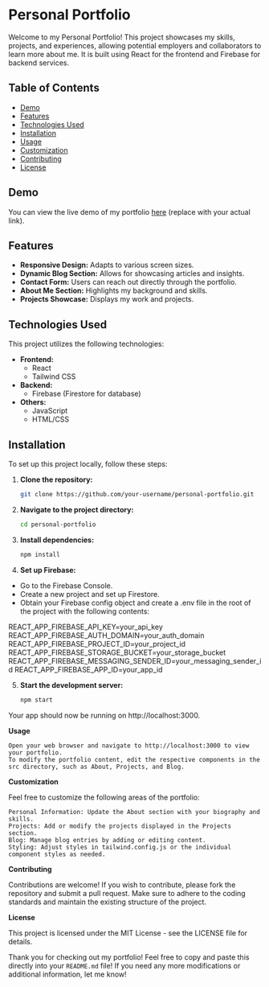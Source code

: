 # Personal Portfolio

Welcome to my Personal Portfolio! This project showcases my skills, projects, and experiences, allowing potential employers and collaborators to learn more about me. It is built using React for the frontend and Firebase for backend services.

## Table of Contents

- [Demo](#demo)
- [Features](#features)
- [Technologies Used](#technologies-used)
- [Installation](#installation)
- [Usage](#usage)
- [Customization](#customization)
- [Contributing](#contributing)
- [License](#license)

## Demo

You can view the live demo of my portfolio [here](https://your-live-demo-link.com) (replace with your actual link).

## Features

- **Responsive Design:** Adapts to various screen sizes.
- **Dynamic Blog Section:** Allows for showcasing articles and insights.
- **Contact Form:** Users can reach out directly through the portfolio.
- **About Me Section:** Highlights my background and skills.
- **Projects Showcase:** Displays my work and projects.

## Technologies Used

This project utilizes the following technologies:

- **Frontend:**
  - React
  - Tailwind CSS
- **Backend:**
  - Firebase (Firestore for database)
- **Others:**
  - JavaScript
  - HTML/CSS

## Installation

To set up this project locally, follow these steps:

1. **Clone the repository:**
   ```bash
   git clone https://github.com/your-username/personal-portfolio.git

2. **Navigate to the project directory:**
   ```bash
   cd personal-portfolio
3. **Install dependencies:**
   ```bash
   npm install
4. **Set up Firebase:**
  - Go to the Firebase Console.
  - Create a new project and set up Firestore.
  - Obtain your Firebase config object and create a .env file in the root of the project with the following contents:

REACT_APP_FIREBASE_API_KEY=your_api_key
REACT_APP_FIREBASE_AUTH_DOMAIN=your_auth_domain
REACT_APP_FIREBASE_PROJECT_ID=your_project_id
REACT_APP_FIREBASE_STORAGE_BUCKET=your_storage_bucket
REACT_APP_FIREBASE_MESSAGING_SENDER_ID=your_messaging_sender_id
REACT_APP_FIREBASE_APP_ID=your_app_id

5. **Start the development server:**
   ```bash
   npm start
Your app should now be running on http://localhost:3000.

**Usage**

    Open your web browser and navigate to http://localhost:3000 to view your portfolio.
    To modify the portfolio content, edit the respective components in the src directory, such as About, Projects, and Blog.

**Customization**

Feel free to customize the following areas of the portfolio:

    Personal Information: Update the About section with your biography and skills.
    Projects: Add or modify the projects displayed in the Projects section.
    Blog: Manage blog entries by adding or editing content.
    Styling: Adjust styles in tailwind.config.js or the individual component styles as needed.

**Contributing**

Contributions are welcome! If you wish to contribute, please fork the repository and submit a pull request. Make sure to adhere to the coding standards and maintain the existing structure of the project.

**License**

This project is licensed under the MIT License - see the LICENSE file for details.

Thank you for checking out my portfolio!
Feel free to copy and paste this directly into your `README.md` file! If you need any more modifications or additional information, let me know!
